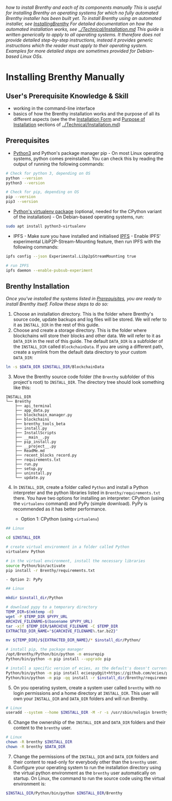 _how to install Brenthy and each of its components manually_
_This is useful for installing Brenthy on operating systems for which no fully automated Brenthy installer has been built yet._
_To install Brenthy using an automated installer, see [InstallingBrenthy](InstallingBrenthy.md)_
_For detailed documentation on how the automated installation works, see [../Technical/Installation.md](../Technical/Installation.md)_
_This guide is written generically to apply to all operating systems. It therefore does not provide detailed step-by-step instructions, instead it provides generic instructions which the reader must apply to their operating system. Examples for more detailed steps are sometimes provided for Debian-based Linux OSs._

# Installing Brenthy Manually

## User's Prerequisite Knowledge & Skill

- working in the command-line interface
- basics of how the Brenthy installation works and the purpose of all its different aspects (see the the [Installation Form](../Technical/Installation.md#installation-form) and [Purpose of Installation](../Technical/Installation.md#purpose-of-installation) sections of [../Technical/Installation.md](../Technical/Installation.md))

## Prerequisites

- [Python3](https://www.python.org/) and Python's package manager pip - On most Linux operating systems, python comes preinstalled. You can check this by reading the output of running the following commands:

```sh
# Check for python 3, depending on OS
python --version
python3 --version

# Check for pip, depending on OS
pip --version
pip3 --version
```

- [Python's virtualenv package](https://virtualenv.pypa.io/en/latest/installation.html) (optional, needed for the CPython variant of the installation) - On Debian-based operating systems, run:

```sh
sudo apt install python3-virtualenv
```

- IPFS - Make sure you have installed and initialised [IPFS](https://docs.ipfs.tech/install/command-line/) - Enable IPFS' experimental LibP2P-Stream-Mounting feature, then run IPFS with the following commands:

```sh
ipfs config --json Experimental.Libp2pStreamMounting true

# run IPFS
ipfs daemon --enable-pubsub-experiment
```

## Brenthy Installation

_Once you've installed the systems listed in [Prerequisites](./ManualInstallation.md#prerequisites), you are ready to install Brenthy itself. Follow these steps to do so:_

1. Choose an installation directory. This is the folder where Brenthy's source code, update backups and log files will be stored. We will refer to it as `INSTALL_DIR` in the rest of this guide.
2. Choose and create a storage directory. This is the folder where blockchains will store their blocks and other data. We will refer to it as `DATA_DIR` in the rest of this guide. The default `DATA_DIR` is a subfolder of the `INSTALL_DIR` called `BlockchainData`. If you are using a different path, create a symlink from the default data directory to your custom `DATA_DIR`:

```sh
ln -s $DATA_DIR $INSTALL_DIR/BlockchainData
```

3. Move the Brenthy source code folder (the `Brenthy` subfolder of this project's root) to `INSTALL_DIR`. The directory tree should look something like this:

```
INSTALL_DIR
└── Brenthy
	├── api_terminal
	├── app_data.py
	├── blockchain_manager.py
	├── blockchains
	├── brenthy_tools_beta
	├── install.py
	├── InstallScripts
	├── __main__.py
	├── pip_install.py
	├── __project__.py
	├── ReadMe.md
	├── recent_blocks_record.py
	├── requirements.txt
	├── run.py
	├── setup.py
	├── uninstall.py
	└── update.py
```

4. In `INSTALL_DIR`, create a folder called `Python` and install a Python interpreter and the python libraries listed in `Brenthy/requirements.txt` there. You have two options for installing an interpreter: CPython (using the `virtualenv` command) and PyPy (simple download). PyPy is recommended as it has better performance.

	- Option 1: CPython (using `virtualenv`)
```sh
## Linux

cd $INSTALL_DIR

# create virtual environment in a folder called Python
virtualenv Python

# in the virtual environment, install the necessary libraries
source Python/bin/activate
pip install -r Brenthy/requirements.txt
```

	- Option 2: PyPy
```sh
## Linux

mkdir $install_dir/Python

# download pypy to a temporary directory
TEMP_DIR=$(mktemp -d)
wget -P $TEMP_DIR $PYPY_URL
ARCHIVE_FILENAME=$(basename $PYPY_URL)
tar -xjf $TEMP_DIR/$ARCHIVE_FILENAME -C $TEMP_DIR
EXTRACTED_DIR_NAME="${ARCHIVE_FILENAME%.tar.bz2}"

mv ${TEMP_DIR}/${EXTRACTED_DIR_NAME}/* $install_dir/Python/

# install pip, the package manager
/opt/Brenthy/Python/bin/python -m ensurepip
Python/bin/python -m pip install --upgrade pip

# install a specific version of ecies, as the default's doesn't currently work
Python/bin/python -m pip install eciespy@git+https://github.com/ecies/py
Python/bin/python -m pip -qq install -r $install_dir/Brenthy/requirements.txt
```

5. On you operating system, create a system user called `brenthy` with no login permissions and a home directory at `INSTALL_DIR`. This user will own your `INSTALL_DIR` and `DATA_DIR` folders and will run Brenthy.

```sh
# Linux
useradd --system --home $INSTALL_DIR -M -r -s /usr/sbin/nologin brenthy
```

6. Change the ownership of the `INSTALL_DIR` and `DATA_DIR` folders and their content to the `brenthy` user.

```sh
# Linux
chown -R brenthy $INSTALL_DIR
chown -R brenthy $DATA_DIR
```

7. Change the permissions of the `INSTALL_DIR` and `DATA_DIR` folders and their content to read-only for everybody other than the `brenthy` user.
8. Configure your operating system to run the installation directory using the virtual python environment as the `brenthy` user automatically on startup. On Linux, the command to run the source code using the virtual environment is:

```sh
$INSTALL_DIR/Python/bin/python $INSTALL_DIR/Brenthy
```
